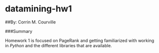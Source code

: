 # datamining-hw1

##By: Corrin M. Courville

###Summary 

Homework 1 is focused on PageRank and getting familiarized with working in *Python* and the different libraries that are available.
